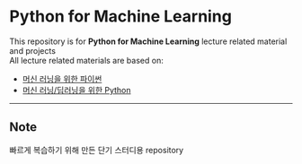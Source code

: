 # Python for Machine Learning
This repository is for **Python for Machine Learning** lecture related material and projects  
All lecture related materials are based on: 
* [머신 러닝을 위한 파이썬](https://www.edwith.org/aipython)
* [머신 러닝/딥러닝을 위한 Python ](https://github.com/TEAMLAB-Lecture/AI-python-connect)
---

## Note
빠르게 복습하기 위해 만든 단기 스터디용 repository

